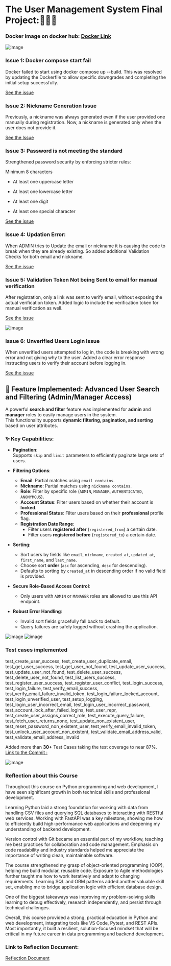 # The User Management System Final Project:🎉✨🔥

### Docker image on docker hub: [Docker Link](https://hub.docker.com/r/srikar2020/user_management/tags)

![image](https://github.com/user-attachments/assets/64cdaae0-2887-45cd-865f-09a7c67c0a57)



### Issue 1: Docker compose start fail

Docker failed to start using docker compose up --build.
This was resolved by updating the Dockerfile to allow specific downgrades and completing the initial setup successfully.

[See the issue](https://github.com/srikargoud2002/user_management/commit/7eb810407cb99fbf738d163e421f8171dd3aba50)

### Issue 2: Nickname Generation Issue

Previously, a nickname was always generated even if the user provided one manually during registration.
Now, a nickname is generated only when the user does not provide it.

[See the Issue](https://github.com/srikargoud2002/user_management/issues/2)

### Issue 3: Password is not meeting the standard

Strengthened password security by enforcing stricter rules:

Minimum 8 characters

- At least one uppercase letter

- At least one lowercase letter

- At least one digit

- At least one special character


[See the issue](https://github.com/srikargoud2002/user_management/issues/6)

### Issue 4: Updation Error:

When ADMIN tries to Update the email or nickname it is causing the code to break when they are already existing. So added additional Validation Checks for both email and nickname.

[See the issue](https://github.com/srikargoud2002/user_management/issues/8)

### Issue 5: Validation Token Not being Sent to email for manual verification  

After registration, only a link was sent to verify email, without exposing the actual verification token.
Added logic to include the verification token for manual verification as well.

[See the issue](https://github.com/srikargoud2002/user_management/issues/11)

![image](https://github.com/user-attachments/assets/f3fcc7fc-132b-41ea-94e4-321b1825ecb2)


### Issue 6: Unverified Users Login Issue

When unverified users attempted to log in, the code is breaking with wrong error and not giving why to the user.
Added a clear error response instructing users to verify their account before logging in.

[See the issue](https://github.com/srikargoud2002/user_management/issues/13)


## 🚀 Feature Implemented: Advanced User Search and Filtering (Admin/Manager Access)

A powerful **search and filter** feature was implemented for **admin** and **manager** roles to easily manage users in the system.  
This functionality supports **dynamic filtering, pagination, and sorting** based on user attributes.

### ✨ Key Capabilities:

- **Pagination**:  
  Supports `skip` and `limit` parameters to efficiently paginate large sets of users.
  
- **Filtering Options**:
  - **Email**: Partial matches using `email contains`.
  - **Nickname**: Partial matches using `nickname contains`.
  - **Role**: Filter by specific role (`ADMIN`, `MANAGER`, `AUTHENTICATED`, `ANONYMOUS`).
  - **Account Status**: Filter users based on whether their account is **locked**.
  - **Professional Status**: Filter users based on their **professional** profile flag.
  - **Registration Date Range**:  
    - Filter users **registered after** (`registered_from`) a certain date.
    - Filter users **registered before** (`registered_to`) a certain date.

- **Sorting**:
  - Sort users by fields like `email`, `nickname`, `created_at`, `updated_at`, `first_name`, and `last_name`.
  - Choose sort **order** (`asc` for ascending, `desc` for descending).
  - Defaults to sorting by `created_at` in descending order if no valid field is provided.

- **Secure Role-Based Access Control**:
  - Only users with `ADMIN` or `MANAGER` roles are allowed to use this API endpoint.

- **Robust Error Handling**:
  - Invalid sort fields gracefully fall back to default.
  - Query failures are safely logged without crashing the application.

![image](https://github.com/user-attachments/assets/21c928cf-69b7-4c65-aa56-88c91b7b6909)
![image](https://github.com/user-attachments/assets/d8d33694-5f83-4b14-b31a-2334e45cddae)





### Test cases implemented

test_create_user_success, test_create_user_duplicate_email, test_get_user_success, test_get_user_not_found, test_update_user_success, test_update_user_not_found, test_delete_user_success, test_delete_user_not_found, test_list_users_success, test_register_user_success, test_register_user_conflict, test_login_success, test_login_failure, test_verify_email_success, test_verify_email_failure_invalid_token, test_login_failure_locked_account, test_login_unverified_user, test_setup_logging, test_login_user_incorrect_email, test_login_user_incorrect_password, test_account_lock_after_failed_logins, test_user_repr, test_create_user_assigns_correct_role, test_execute_query_failure, test_fetch_user_returns_none, test_update_non_existent_user, test_reset_password_non_existent_user, test_verify_email_invalid_token, test_unlock_user_account_non_existent, test_validate_email_address_valid, test_validate_email_address_invalid

Added more than **30+** Test Cases taking the test coverage to near 87%. [Link to the Commit :](https://github.com/srikargoud2002/user_management/commit/2a5f4ab8bb5240bf3ce764bdbcf23109bc2f7c48)


![image](https://github.com/user-attachments/assets/d8d32ad7-f816-41f4-a866-5c7782b40483)


### Reflection about this Course

Throughout this course on Python programming and web development, I have seen significant growth in both technical skills and professional development.

Learning Python laid a strong foundation for working with data from handling CSV files and querying SQL databases to interacting with RESTful web services. Working with FastAPI was a key milestone, showing me how to efficiently build high-performance web applications and deepening my understanding of backend development.

Version control with Git became an essential part of my workflow, teaching me best practices for collaboration and code management. Emphasis on code readability and industry standards helped me appreciate the importance of writing clean, maintainable software.

The course strengthened my grasp of object-oriented programming (OOP), helping me build modular, reusable code. Exposure to Agile methodologies further taught me how to work iteratively and adapt to changing requirements. Learning SQL and ORM patterns added another valuable skill set, enabling me to bridge application logic with efficient database design.

One of the biggest takeaways was improving my problem-solving skills  learning to debug effectively, research independently, and persist through technical challenges.

Overall, this course provided a strong, practical education in Python and web development, integrating tools like VS Code, Pytest, and REST APIs. Most importantly, it built a resilient, solution-focused mindset that will be critical in my future career in data programming and backend development.

### Link to Reflection Document:
[Reflection Document](https://drive.google.com/file/d/1u5Jt3QpyKNOnSScGOYWjV83HSjR2WlBY/view?usp=sharing)



